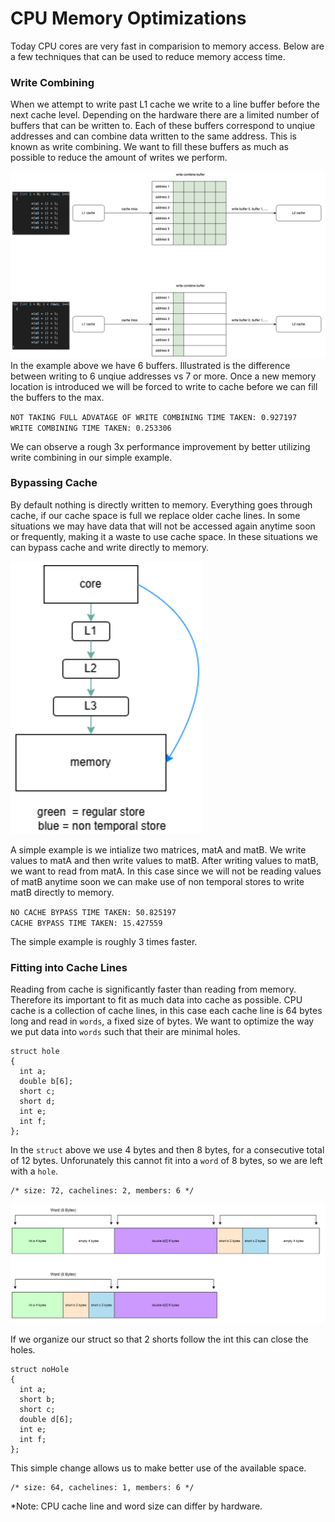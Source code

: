 # CPU Memory Optimizations
Today CPU cores are very fast in comparision to memory access. Below are a few techniques that can be used to reduce memory access time.
### Write Combining
When we attempt to write past L1 cache we write to a line buffer before the next cache level. Depending on the hardware there are a limited number of buffers that can be written to. Each of these buffers correspond to unqiue addresses and can combine data written to the same address. This is known as write combining. We want to fill these buffers as much as possible to reduce the amount of writes we perform.

![Write Combine Buffer](./images/WCB.png)
In the example above we have 6 buffers. Illustrated is the difference between writing to 6 unqiue addresses vs 7 or more. Once a new memory location is introduced we will be forced to write to cache before we can fill the buffers to the max.

`NOT TAKING FULL ADVATAGE OF WRITE COMBINING TIME TAKEN: 0.927197` <br>
`WRITE COMBINING TIME TAKEN: 0.253306` <br>

We can observe a rough 3x performance improvement by better utilizing write combining in our simple example.

### Bypassing Cache
By default nothing is directly written to memory. Everything goes through cache, if our cache space is full we replace older cache lines. In some situations we may have data that will not be accessed again anytime soon or frequently, making it a waste to use cache space. In these situations we can bypass cache and write directly to memory.

![Non Temporal Store](./images/nonTemporalStore.png)

A simple example is we intialize two matrices, matA and matB. We write values to matA and then write values to matB. After writing values to matB, we want to read from matA. In this case since we will not be reading values of matB anytime soon we can make use of non temporal stores to write matB directly to memory. 

`NO CACHE BYPASS TIME TAKEN: 50.825197`<br>
`CACHE BYPASS TIME TAKEN: 15.427559`<br>

The simple example is roughly 3 times faster.

### Fitting into Cache Lines
Reading from cache is significantly faster than reading from memory. Therefore its important to fit as much data into cache as possible. CPU cache is a collection of  cache lines, in this case each cache line is 64 bytes long and read in `words`, a fixed size of bytes. We want to optimize the way we put data into `words` such that their are minimal holes.

```
struct hole
{
  int a;
  double b[6];
  short c;
  short d;
  int e;
  int f;
};
```
In the `struct` above we use 4 bytes and then 8 bytes, for a consecutive total of 12 bytes. Unforunately this cannot fit into a `word` of 8 bytes, so we are left with a `hole`.
```
/* size: 72, cachelines: 2, members: 6 */
```

![Memory Hole](./images/cacheline.png)

If we organize our struct so that 2 shorts follow the int this can close the holes.

```
struct noHole
{
  int a;
  short b;
  short c;
  double d[6];
  int e;
  int f;
};
```

This simple change allows us to make better use of the available space.

```
/* size: 64, cachelines: 1, members: 6 */
```

*Note: CPU cache line and word size can differ by hardware.
